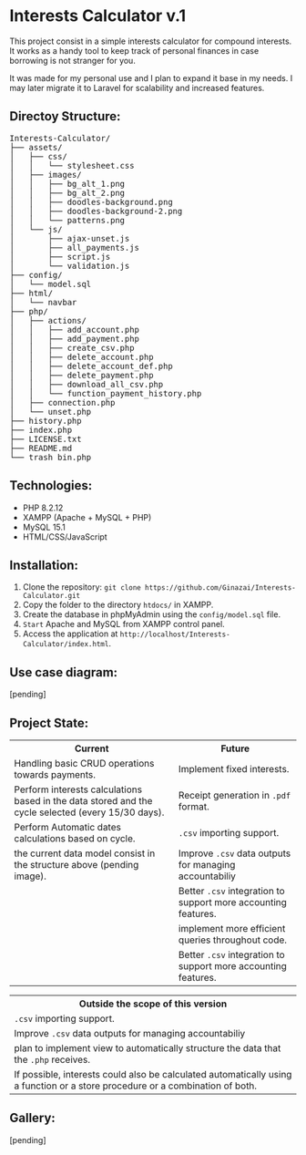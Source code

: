 <h1>Interests Calculator v.1</h1>
<p>This project consist in a simple interests calculator for compound interests. It works as a handy tool to keep track of personal finances in case borrowing is not stranger for you.</p>
<p>It was made for my personal use and I plan to expand it base in my needs. I may later migrate it to Laravel for scalability and increased features.</p>
<h2>Directoy Structure:</h2>
<pre>
Interests-Calculator/
├── assets/
│   ├── css/
│   │   └── stylesheet.css
│   ├── images/
│   │   ├── bg_alt_1.png
│   │   ├── bg_alt_2.png
│   │   ├── doodles-background.png
│   │   ├── doodles-background-2.png
│   │   └── patterns.png
│   └── js/
│       ├── ajax-unset.js
│       ├── all_payments.js
│       ├── script.js
│       └── validation.js
├── config/
│   └── model.sql
├── html/
│   └── navbar
├── php/
│   ├── actions/
│   │   ├── add_account.php
│   │   ├── add_payment.php
│   │   ├── create_csv.php
│   │   ├── delete_account.php
│   │   ├── delete_account_def.php
│   │   ├── delete_payment.php
│   │   ├── download_all_csv.php
│   │   └── function_payment_history.php
│   ├── connection.php
│   └── unset.php
├── history.php
├── index.php
├── LICENSE.txt
├── README.md
└── trash_bin.php
</pre>
<h2>Technologies:</h2>
<ul>
  <li>PHP 8.2.12</li>
  <li>XAMPP (Apache + MySQL + PHP)</li>
  <li>MySQL 15.1</li>
  <li>HTML/CSS/JavaScript</li>
</ul>
<h2>Installation:</h2>
<ol>
  <li>Clone the repository: <code>git clone https://github.com/Ginazai/Interests-Calculator.git</code></li>
   <li>Copy the folder to the directory <code>htdocs/</code> in XAMPP.</li>
   <li>Create the database in phpMyAdmin using the <code>config/model.sql</code> file.</li>
   <li><code>Start</code> Apache and MySQL from XAMPP control panel.</li>
   <li>Access the application at <code>http://localhost/Interests-Calculator/index.html</code>.</li>
</ol>
<h2>Use case diagram:</h2>
[pending]
<h2>Project State:</h2>
<table>
  <tr>
    <th>Current</th>
    <th>Future</th>
  </tr>
  <tr>
    <td>Handling basic CRUD operations towards payments.</td>
    <td>Implement fixed interests.</td>
  </tr>

  <tr>
    <td>Perform interests calculations based in the data stored and the cycle selected (every 15/30 days).</td>
    <td>Receipt generation in <code>.pdf</code> format.</td>
  </tr>

  <tr>
    <td>Perform Automatic dates calculations based on cycle.</td>
    <td><code>.csv</code> importing support.</td>
  </tr>
  <tr>
  	<td>the current data model consist in the structure above (pending image).</td>
  	<td>Improve <code>.csv</code> data outputs for managing accountabiliy</td>
  </tr>
  <tr>
  	<td></td>
    <td>Better <code>.csv</code> integration to support more accounting features.</td>
  </tr>
  <tr>
    <td></td>
    <td>implement more efficient queries throughout code.</td>
  </tr>
  <tr>
    <td></td>
    <td>Better <code>.csv</code> integration to support more accounting features.</td>
  </tr>
</table>
<table>
  <tr>
    <th>Outside the scope of this version</th>
  </tr>
  <tr>
    <td><code>.csv</code> importing support.</td>
  </tr>
  <tr>
  	<td>Improve <code>.csv</code> data outputs for managing accountabiliy</td>
  </tr>
  <tr>
    <td>plan to implement view to automatically structure the data that the <code>.php</code> receives.</td>
  </tr>
  <tr>
    <td>If possible, interests could also be calculated automatically using a function or a store procedure or a combination of both.</td>
  </tr>
</table>
<h2>Gallery:</h2>
[pending]